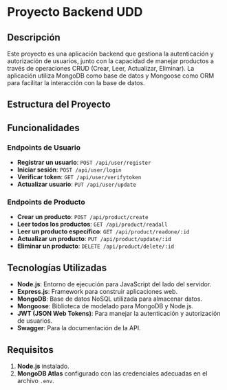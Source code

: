 # Proyecto Backend UDD

## Descripción

Este proyecto es una aplicación backend que gestiona la autenticación y autorización de usuarios, junto con la capacidad de manejar productos a través de operaciones CRUD (Crear, Leer, Actualizar, Eliminar). La aplicación utiliza MongoDB como base de datos y Mongoose como ORM para facilitar la interacción con la base de datos.

## Estructura del Proyecto


## Funcionalidades

### Endpoints de Usuario

- **Registrar un usuario**: `POST /api/user/register`
- **Iniciar sesión**: `POST /api/user/login`
- **Verificar token**: `GET /api/user/verifytoken`
- **Actualizar usuario**: `PUT /api/user/update`

### Endpoints de Producto

- **Crear un producto**: `POST /api/product/create`
- **Leer todos los productos**: `GET /api/product/readall`
- **Leer un producto específico**: `GET /api/product/readone/:id`
- **Actualizar un producto**: `PUT /api/product/update/:id`
- **Eliminar un producto**: `DELETE /api/product/delete/:id`

## Tecnologías Utilizadas

- **Node.js**: Entorno de ejecución para JavaScript del lado del servidor.
- **Express.js**: Framework para construir aplicaciones web.
- **MongoDB**: Base de datos NoSQL utilizada para almacenar datos.
- **Mongoose**: Biblioteca de modelado para MongoDB y Node.js.
- **JWT (JSON Web Tokens)**: Para manejar la autenticación y autorización de usuarios.
- **Swagger**: Para la documentación de la API.

## Requisitos

1. **Node.js** instalado.
2. **MongoDB Atlas** configurado con las credenciales adecuadas en el archivo `.env`.
